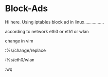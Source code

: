 # Block-Ads
Hi here. Using iptables block ad in linux................

according to network eth0 or eth1 or wlan

change in vim


:%s/change/replace

:%s/eth0/wlan

:wq
